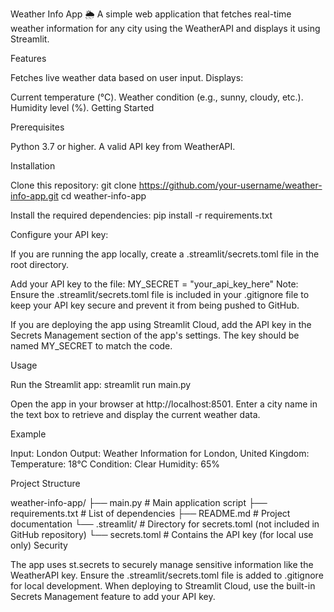 Weather Info App 🌦️
A simple web application that fetches real-time weather information for any city using the WeatherAPI and displays it using Streamlit.

Features

Fetches live weather data based on user input.
Displays:

Current temperature (°C).
Weather condition (e.g., sunny, cloudy, etc.).
Humidity level (%).
Getting Started

Prerequisites

Python 3.7 or higher.
A valid API key from WeatherAPI.

Installation

Clone this repository:
git clone https://github.com/your-username/weather-info-app.git
cd weather-info-app

Install the required dependencies:
pip install -r requirements.txt

Configure your API key:

If you are running the app locally, create a .streamlit/secrets.toml file in the root directory.

Add your API key to the file:
MY_SECRET = "your_api_key_here"
Note: Ensure the .streamlit/secrets.toml file is included in your .gitignore file to keep your API key secure and prevent it from being pushed to GitHub.

If you are deploying the app using Streamlit Cloud, add the API key in the Secrets Management section of the app's settings. The key should be named MY_SECRET to match the code.

Usage

Run the Streamlit app:
streamlit run main.py

Open the app in your browser at http://localhost:8501.
Enter a city name in the text box to retrieve and display the current weather data.

Example

Input: London
Output:
Weather Information for London, United Kingdom:
Temperature: 18°C
Condition: Clear
Humidity: 65%

Project Structure

weather-info-app/
├── main.py          # Main application script
├── requirements.txt # List of dependencies
├── README.md        # Project documentation
└── .streamlit/      # Directory for secrets.toml (not included in GitHub repository)
    └── secrets.toml # Contains the API key (for local use only)
Security

The app uses st.secrets to securely manage sensitive information like the WeatherAPI key.
Ensure the .streamlit/secrets.toml file is added to .gitignore for local development.
When deploying to Streamlit Cloud, use the built-in Secrets Management feature to add your API key.
